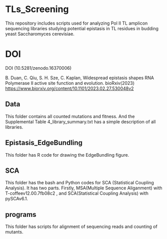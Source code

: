 # TLs_Screening
This repository includes scripts used for analyzing Pol II TL amplicon sequencing libraries studying potential epistasis in TL residues in budding yeast Saccharomyces cerevisiae.

# DOI
DOI (10.5281/zenodo.16370006)



B. Duan, C. Qiu, S. H. Sze, C. Kaplan, Widespread epistasis shapes RNA Polymerase II active site function and evolution. bioRxiv(2023) https://www.biorxiv.org/content/10.1101/2023.02.27.530048v2 

## Data

This folder contains all counted mutations and fitness. And the Supplemental Table 4_library_summary.txt has a simple description of all libraries.

## Epistasis_EdgeBundling

This folder has R code for drawing the EdgeBundling figure.

## SCA

This folder has the bash and Python codes for SCA (Statistical Coupling Analysis). It has two parts. Firstly, MSA(Multiple Sequence Aliganment) with T-coffeev12.00.7fb08c2 , and SCA(Statistical Coupling Analysis) with pySCAv6.1. 

## programs

This folder has scripts for alignment of sequencing reads and counting of mutants. 
